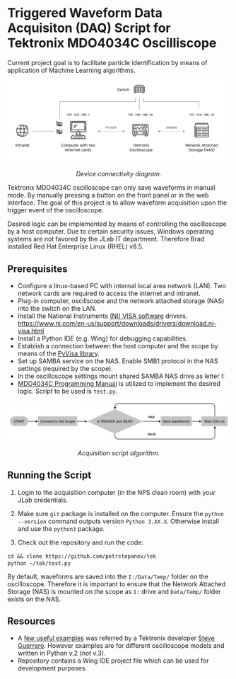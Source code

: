 # Triggered Waveform Data Acquisiton (DAQ) Script for Tektronix MDO4034C Oscilliscope

Current project goal is to facilitate particle identification by means of application of Machine Learning algorithms.



![Tektronix MDO4034C connectivity diagram with NAS](https://github.com/petrstepanov/tek/blob/main/resources/network-setup.png?raw=true "Device connectivity diagram")
<center><i>Device connectivity diagram.</i></center>

Tektronix MDO4034C oscilloscope can only save waveforms in manual mode. By manually pressing a button on the front panel or in the web interface. The goal of this project is to allow waveform acquisition upon the trigger event of the oscilloscope.

Desired logic can be implemented by means of controlling the oscilloscope by a host computer. Due to certain security issues, Windows operating systems are not favored by the JLab IT department. Therefore Brad installed Red Hat Enterprise Linux (RHEL) v8.5.

## Prerequisites
* Configure a linux-based PC with internal local area network (LAN). Two network cards are required to access the internet and intranet.
* Plug-in computer, oscillscope and the network attached storage (NAS) into the switch on the LAN.
* Install the National Instruments [(NI) VISA software](https://www.ni.com/en-us/support/downloads/drivers/download.ni-visa.html) drivers.
https://www.ni.com/en-us/support/downloads/drivers/download.ni-visa.html
* Install a Python IDE (e.g. Wing) for debugging capabilities.
* Establish a connection between the host computer and the scope by means of the [PyVisa library](https://pyvisa.readthedocs.io/en/latest/). 
* Set up SAMBA service on the NAS. Enable SMB1 protocol in the NAS settings (required by the scope).
* In the oscilloscope settings mount shared SAMBA NAS drive as letter I:
* [MDO4034C Programming Manual](https://download.tek.com/manual/MDO4000-B-C-MSO-DPO4000B-and-MDO3000-Oscilloscope-Programmer-Manual-077051007.pdf) is utilized to implement the desired logic. Script to be used is `test.py`.


![Acquisition script algorithm](https://github.com/petrstepanov/tek/blob/main/resources/script-logic.png?raw=true "Device connectivity diagram")
<center><i>Acquisition script algorithm.</i></center>

## Running the Script

1. Login to the acquisition computer (in the NPS clean room) with your JLab credentials.

2. Make sure `git` package is installed on the computer. Ensure the `python --version` command outputs version `Python 3.XX.X`. Otherwise install and use the `python3` package.

3. Check out the repository and run the code:

```
cd && clone https://github.com/petrstepanov/tek
python ~/tek/test.py
```

By default, waveforms are saved into the `I:/Data/Temp/` folder on the oscilloscope. Therefore it is important to ensure that the Network Attached Storage (NAS) is mounted on the scope as `I:` drive and `Data/Temp/` folder exists on the NAS.

## Resources
* A [few useful examples](https://forum.tek.com/viewtopic.php?f=580&t=133570) was referred by a Tektronix developer [Steve Guerrero](mailto:steve.guerrero@tektronix.com). However examples are for different oscilloscope models and written in Python v.2 (not v.3).
* Repository contains a Wing IDE project file which can be used for development purposes.
